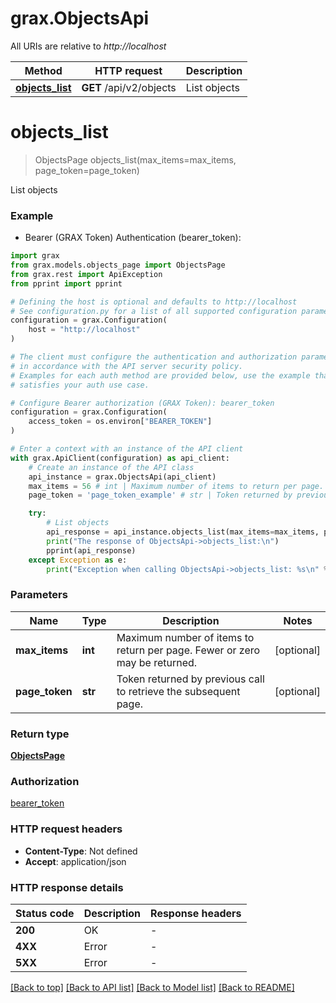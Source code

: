 # grax.ObjectsApi

All URIs are relative to *http://localhost*

Method | HTTP request | Description
------------- | ------------- | -------------
[**objects_list**](ObjectsApi.md#objects_list) | **GET** /api/v2/objects | List objects


# **objects_list**
> ObjectsPage objects_list(max_items=max_items, page_token=page_token)

List objects

### Example

* Bearer (GRAX Token) Authentication (bearer_token):

```python
import grax
from grax.models.objects_page import ObjectsPage
from grax.rest import ApiException
from pprint import pprint

# Defining the host is optional and defaults to http://localhost
# See configuration.py for a list of all supported configuration parameters.
configuration = grax.Configuration(
    host = "http://localhost"
)

# The client must configure the authentication and authorization parameters
# in accordance with the API server security policy.
# Examples for each auth method are provided below, use the example that
# satisfies your auth use case.

# Configure Bearer authorization (GRAX Token): bearer_token
configuration = grax.Configuration(
    access_token = os.environ["BEARER_TOKEN"]
)

# Enter a context with an instance of the API client
with grax.ApiClient(configuration) as api_client:
    # Create an instance of the API class
    api_instance = grax.ObjectsApi(api_client)
    max_items = 56 # int | Maximum number of items to return per page. Fewer or zero may be returned. (optional)
    page_token = 'page_token_example' # str | Token returned by previous call to retrieve the subsequent page. (optional)

    try:
        # List objects
        api_response = api_instance.objects_list(max_items=max_items, page_token=page_token)
        print("The response of ObjectsApi->objects_list:\n")
        pprint(api_response)
    except Exception as e:
        print("Exception when calling ObjectsApi->objects_list: %s\n" % e)
```



### Parameters


Name | Type | Description  | Notes
------------- | ------------- | ------------- | -------------
 **max_items** | **int**| Maximum number of items to return per page. Fewer or zero may be returned. | [optional] 
 **page_token** | **str**| Token returned by previous call to retrieve the subsequent page. | [optional] 

### Return type

[**ObjectsPage**](ObjectsPage.md)

### Authorization

[bearer_token](../README.md#bearer_token)

### HTTP request headers

 - **Content-Type**: Not defined
 - **Accept**: application/json

### HTTP response details

| Status code | Description | Response headers |
|-------------|-------------|------------------|
**200** | OK |  -  |
**4XX** | Error |  -  |
**5XX** | Error |  -  |

[[Back to top]](#) [[Back to API list]](../README.md#documentation-for-api-endpoints) [[Back to Model list]](../README.md#documentation-for-models) [[Back to README]](../README.md)

